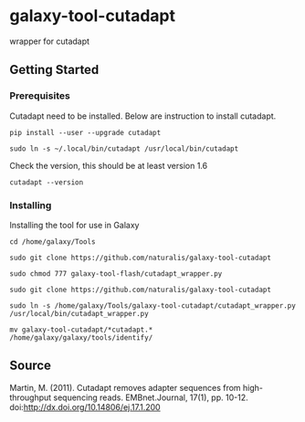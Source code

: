 # galaxy-tool-cutadapt
wrapper for cutadapt
## Getting Started
### Prerequisites
Cutadapt need to be installed. Below are instruction to install cutadapt.
```
pip install --user --upgrade cutadapt
```
```
sudo ln -s ~/.local/bin/cutadapt /usr/local/bin/cutadapt
```
Check the version, this should be at least version 1.6
```
cutadapt --version
```
### Installing
Installing the tool for use in Galaxy
```
cd /home/galaxy/Tools
```
```
sudo git clone https://github.com/naturalis/galaxy-tool-cutadapt
```
```
sudo chmod 777 galaxy-tool-flash/cutadapt_wrapper.py
```
```
sudo git clone https://github.com/naturalis/galaxy-tool-cutadapt
```
```
sudo ln -s /home/galaxy/Tools/galaxy-tool-cutadapt/cutadapt_wrapper.py /usr/local/bin/cutadapt_wrapper.py
```
```
mv galaxy-tool-cutadapt/*cutadapt.* /home/galaxy/galaxy/tools/identify/
```
## Source

Martin, M. (2011). Cutadapt removes adapter sequences from high-throughput sequencing reads. EMBnet.Journal, 17(1), pp. 10-12. doi:http://dx.doi.org/10.14806/ej.17.1.200
